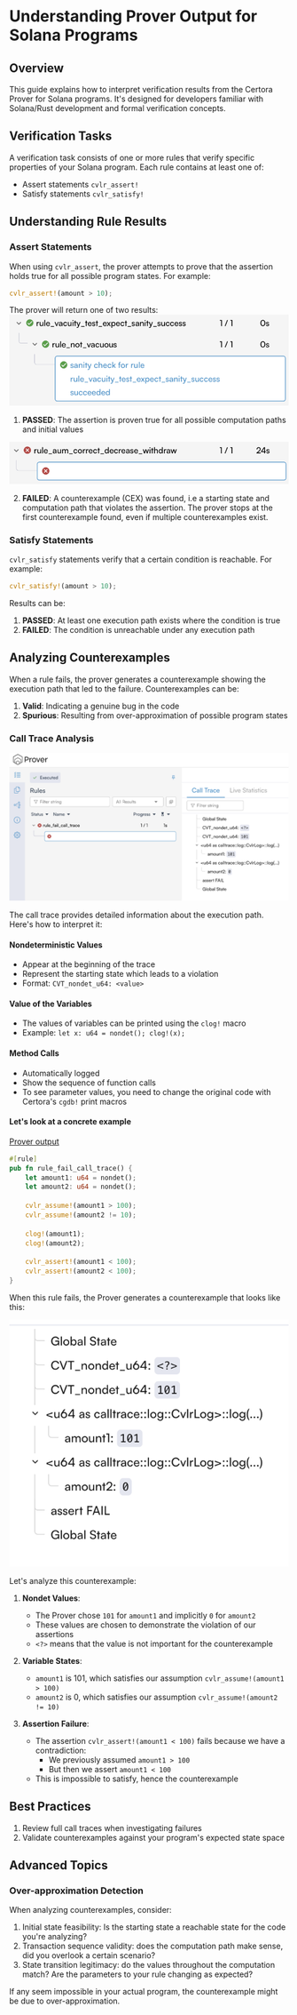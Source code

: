 # Understanding Prover Output for Solana Programs

## Overview

This guide explains how to interpret verification results from the Certora Prover for Solana programs. It's designed for developers familiar with Solana/Rust development and formal verification concepts.

## Verification Tasks

A verification task consists of one or more rules that verify specific properties of your Solana program. Each rule contains at least one of:

* Assert statements `cvlr_assert!`
* Satisfy statements `cvlr_satisfy!`

## Understanding Rule Results

### Assert Statements

When using `cvlr_assert`, the prover attempts to prove that the assertion holds true for all possible program states. For example:

```rust
cvlr_assert!(amount > 10);
```

The prover will return one of two results:
![A passed rule in the Certora Rule Report](./img/passed.png)

1. **PASSED**: The assertion is proven true for all possible computation paths and initial values

![A failed rule in the Certora Rule Report](./img/failed.png)

2. **FAILED**: A counterexample (CEX) was found, i.e a starting state and computation path that violates the assertion.
    The prover stops at the first counterexample found, even if multiple counterexamples exist.

### Satisfy Statements

`cvlr_satisfy` statements verify that a certain condition is reachable. For example:

```rust
cvlr_satisfy!(amount > 10);
```

Results can be:

1. **PASSED**: At least one execution path exists where the condition is true
2. **FAILED**: The condition is unreachable under any execution path

## Analyzing Counterexamples

When a rule fails, the prover generates a counterexample showing the execution path that led to the failure. Counterexamples can be:

1. **Valid**: Indicating a genuine bug in the code
2. **Spurious**: Resulting from over-approximation of possible program states

### Call Trace Analysis
![A call trace example](./img/call_trace_example.png)

The call trace provides detailed information about the execution path. Here's how to interpret it:

#### Nondeterministic Values

* Appear at the beginning of the trace
* Represent the starting state which leads to a violation
* Format: `CVT_nondet_u64: <value>`

#### Value of the Variables

* The values of variables can be printed using the `clog!` macro
* Example: `let x: u64 = nondet(); clog!(x);`

#### Method Calls

* Automatically logged
* Show the sequence of function calls
* To see parameter values, you need to change the original code with Certora's
  `cgdb!` print macros

#### Let's look at a concrete example

[Prover output](https://prover.certora.com/output/1324651/741e8ee5a5754c1ab8db0aa36be39e4d?anonymousKey=ca602f5139de3bfbae17eb1fbf9c11145be3a912)

```rust
#[rule]
pub fn rule_fail_call_trace() {
    let amount1: u64 = nondet();
    let amount2: u64 = nondet();

    cvlr_assume!(amount1 > 100);
    cvlr_assume!(amount2 != 10);

    clog!(amount1);
    clog!(amount2);

    cvlr_assert!(amount1 < 100);
    cvlr_assert!(amount2 < 100);
}
```

When this rule fails, the Prover generates a counterexample that looks like
this:

![A call trace example](./img/call_trace_detail.png)

   Let's analyze this counterexample:

   1. **Nondet Values**: 

        * The Prover chose `101` for `amount1` and implicitly `0` for `amount2`
        * These values are chosen to demonstrate the violation of our assertions
        * `<?>` means that the value is not important for the counterexample 

   2. **Variable States**:

        * `amount1` is 101, which satisfies our assumption `cvlr_assume!(amount1 > 100)`
        * `amount2` is 0, which satisfies our assumption `cvlr_assume!(amount2 != 10)`

   3. **Assertion Failure**:

        * The assertion `cvlr_assert!(amount1 < 100)` fails because we have a contradiction:
            * We previously assumed `amount1 > 100`
            * But then we assert `amount1 < 100`
        * This is impossible to satisfy, hence the counterexample

## Best Practices

1. Review full call traces when investigating failures
2. Validate counterexamples against your program's expected state space

## Advanced Topics

### Over-approximation Detection

When analyzing counterexamples, consider:

1. Initial state feasibility: Is the starting state a reachable state for the code you're analyzing?
2. Transaction sequence validity: does the computation path make sense, did you overlook a certain scenario?
3. State transition legitimacy: do the values throughout the computation match? Are the parameters to your rule changing as expected?

If any seem impossible in your actual program, the counterexample might be due to over-approximation.
